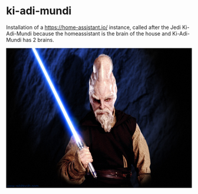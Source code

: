 # ki-adi-mundi
Installation of a https://home-assistant.io/ instance, called after the Jedi Ki-Adi-Mundi because the homeassistant is the brain of the house and Ki-Adi-Mundi has 2 brains.

![Ki-Adi-Mundi](https://github.com/masterwendu/ki-adi-mundi/blob/master/ki-adi-mundi.jpg?raw=true)

